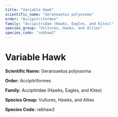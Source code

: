 ```yaml
---
title: "Variable Hawk"
scientific_name: "Geranoaetus polyosoma"
order: "Accipitriformes"
family: "Accipitridae (Hawks, Eagles, and Kites)"
species_group: "Vultures, Hawks, and Allies"
species_code: "rebhaw2"
---
```


# Variable Hawk

**Scientific Name:** Geranoaetus polyosoma

**Order:** Accipitriformes

**Family:** Accipitridae (Hawks, Eagles, and Kites)

**Species Group:** Vultures, Hawks, and Allies

**Species Code:** rebhaw2
